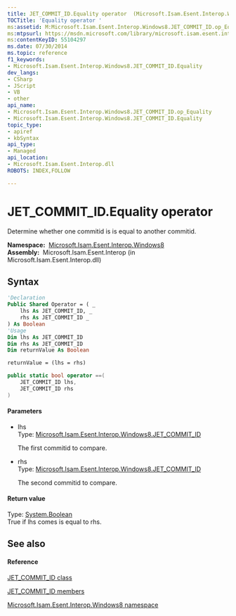 ```yaml
---
title: JET_COMMIT_ID.Equality operator  (Microsoft.Isam.Esent.Interop.Windows8)
TOCTitle: 'Equality operator '
ms:assetid: M:Microsoft.Isam.Esent.Interop.Windows8.JET_COMMIT_ID.op_Equality(Microsoft.Isam.Esent.Interop.Windows8.JET_COMMIT_ID,Microsoft.Isam.Esent.Interop.Windows8.JET_COMMIT_ID)
ms:mtpsurl: https://msdn.microsoft.com/library/microsoft.isam.esent.interop.windows8.jet_commit_id.op_equality(v=EXCHG.10)
ms:contentKeyID: 55104297
ms.date: 07/30/2014
ms.topic: reference
f1_keywords:
- Microsoft.Isam.Esent.Interop.Windows8.JET_COMMIT_ID.Equality
dev_langs:
- CSharp
- JScript
- VB
- other
api_name: 
- Microsoft.Isam.Esent.Interop.Windows8.JET_COMMIT_ID.op_Equality
- Microsoft.Isam.Esent.Interop.Windows8.JET_COMMIT_ID.Equality
topic_type: 
- apiref
- kbSyntax
api_type: 
- Managed
api_location: 
- Microsoft.Isam.Esent.Interop.dll
ROBOTS: INDEX,FOLLOW

---
```


# JET_COMMIT_ID.Equality operator

Determine whether one commitid is is equal to another commitid.

**Namespace:**  [Microsoft.Isam.Esent.Interop.Windows8](./microsoft.isam.esent.interop.windows8-namespace.md)  
**Assembly:**  Microsoft.Isam.Esent.Interop (in Microsoft.Isam.Esent.Interop.dll)

## Syntax

``` vb
'Declaration
Public Shared Operator = ( _
    lhs As JET_COMMIT_ID, _
    rhs As JET_COMMIT_ID _
) As Boolean
'Usage
Dim lhs As JET_COMMIT_ID
Dim rhs As JET_COMMIT_ID
Dim returnValue As Boolean

returnValue = (lhs = rhs)
```

``` csharp
public static bool operator ==(
    JET_COMMIT_ID lhs,
    JET_COMMIT_ID rhs
)
```

#### Parameters

  - lhs  
    Type: [Microsoft.Isam.Esent.Interop.Windows8.JET_COMMIT_ID](./jet-commit-id-class.md)  
    
    The first commitid to compare.

<!-- end list -->

  - rhs  
    Type: [Microsoft.Isam.Esent.Interop.Windows8.JET_COMMIT_ID](./jet-commit-id-class.md)  
    
    The second commitid to compare.

#### Return value

Type: [System.Boolean](/dotnet/api/system.boolean)  
True if lhs comes is equal to rhs.  

## See also

#### Reference

[JET_COMMIT_ID class](./jet-commit-id-class.md)

[JET_COMMIT_ID members](./jet-commit-id-members.md)

[Microsoft.Isam.Esent.Interop.Windows8 namespace](./microsoft.isam.esent.interop.windows8-namespace.md)